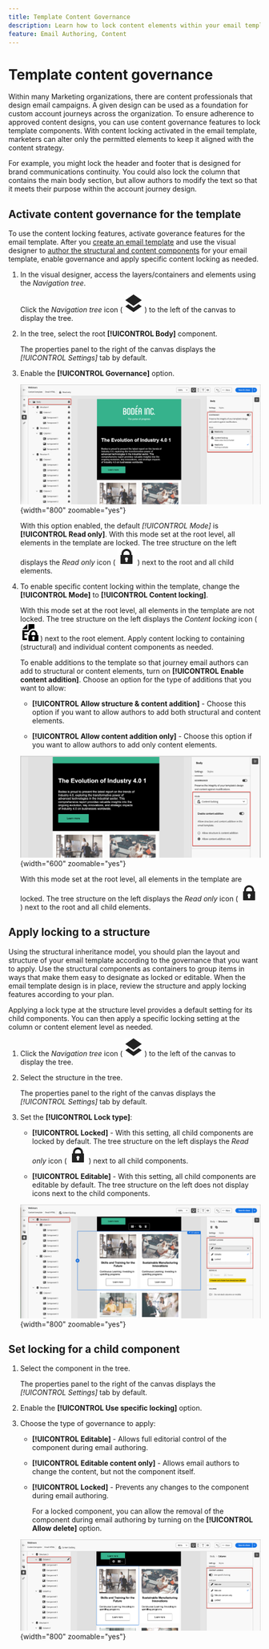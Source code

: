 ```yaml
---
title: Template Content Governance
description: Learn how to lock content elements within your email templates so that you can govern how they can be altered for use in account journeys.
feature: Email Authoring, Content
---
```

# Template content governance

Within many Marketing organizations, there are content professionals that design email campaigns. A given design can be used as a foundation for custom account journeys across the organization. To ensure adherence to approved content designs, you can use content governance features to lock template components. With content locking activated in the email template, marketers can alter only the permitted elements to keep it aligned with the content strategy.

For example, you might lock the header and footer that is designed for brand communications continuity. You could also lock the column that contains the main body section, but allow authors to modify the text so that it meets their purpose within the account journey design.

## Activate content governance for the template

To use the content locking features, activate goverance features for the email template. After you [create an email template](./email-templates.md#create-an-email-template) and use the visual designer to [author the structural and content components](./email-template-authoring.md) for your email template, enable governance and apply specific content locking as needed. 

1. In the visual designer, access the layers/containers and elements using the _Navigation tree_. 

   Click the _Navigation tree_ icon ( ![Link icon](../assets/do-not-localize/icon-navigation-tree.svg) ) to the left of the canvas to display the tree.

1. In the tree, select the root **[!UICONTROL Body]** component.

   The properties panel to the right of the canvas displays the _[!UICONTROL Settings]_ tab by default.

1. Enable the **[!UICONTROL Governance]** option.

   ![Enable governance for an email template](./assets/governance-template-enable.png){width="800" zoomable="yes"}

   With this option enabled, the default _[!UICONTROL Mode]_ is **[!UICONTROL Read only]**. With this mode set at the root level, all elements in the template are locked. The tree structure on the left displays the _Read only_ icon ( ![Read only icon](../assets/do-not-localize/icon-tree-lock.svg) ) next to the root and all child elements.

1. To enable specific content locking within the template, change the **[!UICONTROL Mode]** to **[!UICONTROL Content locking]**.

   With this mode set at the root level, all elements in the template are not locked. The tree structure on the left displays the _Content locking_ icon ( ![Content locking icone](../assets/do-not-localize/icon-tree-content-lock.svg) ) next to the root element. Apply content locking to containing (structural) and individual content components as needed.

   To enable additions to the template so that journey email authors can add to structural or content elements, turn on **[!UICONTROL Enable content addition]**. Choose an option for the type of additions that you want to allow:

   * **[!UICONTROL Allow structure & content addition]** - Choose this option if you want to allow authors to add both structural and content elements.

   * **[!UICONTROL Allow content addition only]** - Choose this option if you want to allow authors to add only content elements.

   ![Enable content additions](./assets/governance-template-content-additions.png){width="600" zoomable="yes"}

   With this mode set at the root level, all elements in the template are locked. The tree structure on the left displays the _Read only_ icon ( ![Read only icon](../assets/do-not-localize/icon-tree-lock.svg) ) next to the root and all child elements.
<!-- 

   
- ![Link icon](../assets/do-not-localize/icon-navigation-tree.svg)
- ![Read only icon](../assets/do-not-localize/icon-tree-lock.svg)
- ![Content edit icon](../assets/do-not-localize/icon-tree-content-lock.svg)
- ![Content edit icon](../assets/do-not-localize/icon-tree-edit-text.svg)
- ![Edit element](../assets/do-not-localize/icon-edit.svg) -->

## Apply locking to a structure

Using the structural inheritance model, you should plan the layout and structure of your email template according to the governance that you want to apply. Use the structural components as containers to group items in ways that make them easy to designate as locked or editable. When the email template design is in place, review the structure and apply locking features according to your plan.

Applying a lock type at the structure level provides a default setting for its child components. You can then apply a specific locking setting at the column or content element level as needed.

1. Click the _Navigation tree_ icon ( ![Link icon](../assets/do-not-localize/icon-navigation-tree.svg) ) to the left of the canvas to display the tree.

1. Select the structure in the tree.

   The properties panel to the right of the canvas displays the _[!UICONTROL Settings]_ tab by default.

1. Set the **[!UICONTROL Lock type]**:

   * **[!UICONTROL Locked]** - With this setting, all child components are locked by default. The tree structure on the left displays the _Read only_ icon ( ![Read only icon](../assets/do-not-localize/icon-tree-lock.svg) ) next to all child components.

   * **[!UICONTROL Editable]** - With this setting, all child components are editable by default. The tree structure on the left does not display icons next to the child components.

   ![Apply content locking to a structural component](./assets/governance-template-structure-locking.png){width="800" zoomable="yes"}

## Set locking for a child component

1. Select the component in the tree.

   The properties panel to the right of the canvas displays the _[!UICONTROL Settings]_ tab by default.

1. Enable the **[!UICONTROL Use specific locking]** option.

1. Choose the type of governance to apply:

   * **[!UICONTROL Editable]** - Allows full editorial control of the component during email authoring.
   * **[!UICONTROL Editable content only]** - Allows email authors to change the content, but not the component itself.
   * **[!UICONTROL Locked]** - Prevents any changes to the component during email authoring.

      For a locked component, you can allow the removal of the component during email authoring by turning on the **[!UICONTROL Allow delete]** option.

   ![Apply content locking to a child component](./assets/governance-template-component-locking.png){width="800" zoomable="yes"}

